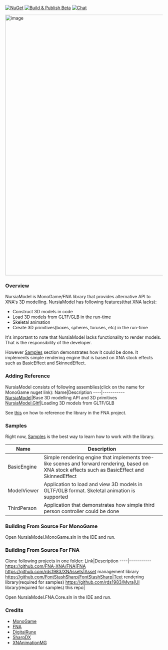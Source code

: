 [![NuGet](https://img.shields.io/nuget/v/NursiaModel.MonoGame.svg)](https://www.nuget.org/packages/NursiaModel.MonoGame/)
[![Build & Publish Beta](https://github.com/NursiaEngine/NursiaModel/actions/workflows/build-and-publish-beta.yml/badge.svg)](https://github.com/NursiaEngine/NursiaModel/actions/workflows/build-and-publish-beta.yml)
[![Chat](https://img.shields.io/discord/628186029488340992.svg)](https://discord.gg/ZeHxhCY)

<img width="1202" height="832" alt="image" src="https://github.com/user-attachments/assets/33d25562-ed14-493c-83dd-ff0ac37e622f" />

### Overview
NursiaModel is MonoGame/FNA library that provides alternative API to XNA's 3D modelling.
NursiaModel has following features(that XNA lacks):
* Construct 3D models in code
* Load 3D models from GLTF/GLB in the run-time
* Skeletal animation
* Create 3D primitives(boxes, spheres, toruses, etc) in the run-time

It's important to note that NursiaModel lacks functionality to render models. That is the responsibility of the developer. 

However [Samples](Samples) section demonstrates how it could be done. It implements simple rendering engine that is based on XNA stock effects such as BasicEffect and SkinnedEffect.

### Adding Reference
NursiaModel consists of following assemblies(click on the name for MonoGame nuget link):
Name|Description
----|-----------
[NursiaModel](https://www.nuget.org/packages/NursiaModel.MonoGame)|Base 3D modelling API and 3D primitives
[NursiaModel.Gltf](https://www.nuget.org/packages/NursiaModel.Gltf.MonoGame)|Loading 3D models from GLTF/GLB

See [this](https://github.com/NursiaEngine/NursiaModel/wiki/Adding-Reference-For-FNA-Project) on how to reference the library in the FNA project.

### Samples
Right now, [Samples](Samples) is the best way to learn how to work with the library.

Name|Description
----|-----------
BasicEngine|Simple rendering engine that implements tree-like scenes and forward rendering, based on XNA stock effects such as BasicEffect and SkinnedEffect
ModelViewer|Application to load and view 3D models in GLTF/GLB format. Skeletal animation is supported
ThirdPerson|Application that demonstrates how simple third person controller could be done

### Building From Source For MonoGame
Open NursiaModel.MonoGame.sln in the IDE and run.

### Building From Source For FNA
Clone following projects in one folder:
Link|Description
----|-----------
https://github.com/FNA-XNA/FNA|FNA
https://github.com/rds1983/XNAssets|Asset management library
https://github.com/FontStashSharp/FontStashSharp|Text rendering library(required for samples)
https://github.com/rds1983/Myra|UI library(required for samples)
this repo|

Open NursiaModel.FNA.Core.sln in the IDE and run.

### Credits
* [MonoGame](http://www.monogame.net/)
* [FNA](https://github.com/FNA-XNA/FNA)
* [DigitalRune](https://github.com/DigitalRune/DigitalRune)
* [SharpDX](https://github.com/sharpdx/SharpDX)
* [XNAnimationMG](https://github.com/infinitespace-studios/XNAnimationMG)
